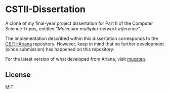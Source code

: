 # CSTII-Dissertation
A clone of my final-year project dissertation for Part II of the Computer Science Tripos, entitled *"Molecular multiplex network inference"*.

The implementation described within this dissertation corresponds to the [CSTII-Ariana](https://github.com/PetarV-/CSTII-Ariana) repository. However, keep in mind that no further development (since submission) has happened on this repository. 

For the latest version of what developed from Ariana, visit [muxstep](https://github.com/PetarV-/muxstep).

## License
MIT
